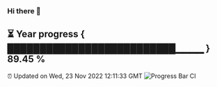 ### Hi there 👋
⏳ Year progress { ██████████████████████████▁▁▁▁ } 89.45 %
---
⏰ Updated on Wed, 23 Nov 2022 12:11:33 GMT
![Progress Bar CI](https://github.com/Moyi321/Moyi321/workflows/Progress%20Bar%20CI/badge.svg)
